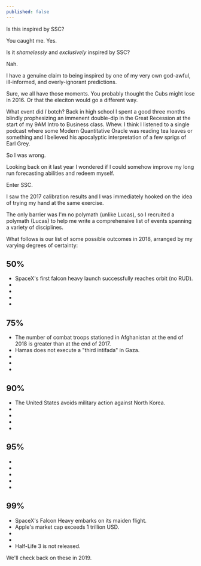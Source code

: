 ```yaml
---
published: false
---
```


Is this inspired by SSC?

You caught me. Yes.

Is it _shamelessly_ and _exclusively_ inspired by SSC?

Nah.

I have a genuine claim to being inspired by one of my very own god-awful, ill-informed, and overly-ignorant predictions.

Sure, we all have those moments. You probably thought the Cubs might lose in 2016. Or that the eleciton would go a different way.

What event did _I_ botch? Back in high school I spent a good three months blindly prophesizing an immenent double-dip in the Great Recession at the start of my 9AM Intro to Business class. Whew. I think I listened to a single podcast where some Modern Quantitative Oracle was reading tea leaves or something and I believed his apocalyptic interpretation of a few sprigs of Earl Grey.

So I was wrong.

Looking back on it last year I wondered if I could somehow improve my long run forecasting abilities and redeem myself. 

Enter SSC.

I saw the 2017 calibration results and I was immediately hooked on the idea of trying my hand at the same exercise.

The only barrier was I'm no polymath (unlike Lucas), so I recruited a polymath (Lucas) to help me write a comprehensive list of events spanning a variety of disciplines.

What follows is our list of some possible outcomes in 2018, arranged by my varying degrees of certainty:

## 50%
- SpaceX's first falcon heavy launch successfully reaches orbit (no RUD).
- 
-
-
-

## 75%
- The number of combat troops stationed in Afghanistan at the end of 2018 is greater than at the end of 2017.
- Hamas does not execute a "third intifada" in Gaza.
- 
-
-

## 90%
- The United States avoids military action against North Korea.
- 
-
-
-

## 95%
-
-
-
-
-

## 99%
- SpaceX's Falcon Heavy embarks on its maiden flight.
- Apple's market cap exceeds 1 trillion USD.
- 
-
- Half-Life 3 is not released.

We'll check back on these in 2019.
